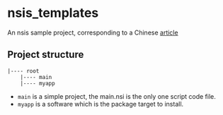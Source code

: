# nsis_templates

An nsis sample project, corresponding to a Chinese [article](https://juejin.cn/post/7207410405857034301)

## Project structure

```
|---- root
    |---- main
    |---- myapp
```

- `main` is a simple project, the main.nsi is the only one script code file.
- `myapp` is a software which is the package target to install.
